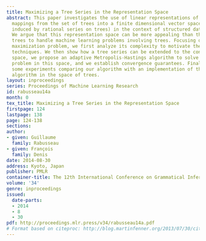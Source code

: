 ```yaml
---
title: Maximizing a Tree Series in the Representation Space
abstract: This paper investigates the use of linear representations of trees (i.e.
  mappings from the set of trees into a finite dimensional vector space which are
  induced by rational series on trees) in the context of structured data learning.
  We argue that this representation space can be more appealing than the space of
  trees to handle machine learning problems involving trees. Focusing on a tree series
  maximization problem, we first analyze its complexity to motivate the use of approximation
  techniques. We then show how a tree series can be extended to the continuous representation
  space, we propose an adaptive Metropolis-Hastings algorithm to solve the maximization
  problem in this space, and we establish convergence guarantees. Finally, we provide
  some experiments comparing our algorithm with an implementation of the Metropolis-Hastings
  algorithm in the space of trees.
layout: inproceedings
series: Proceedings of Machine Learning Research
id: rabusseau14a
month: 0
tex_title: Maximizing a Tree Series in the Representation Space
firstpage: 124
lastpage: 138
page: 124-138
sections: 
author:
- given: Guillaume
  family: Rabusseau
- given: François
  family: Denis
date: 2014-08-30
address: Kyoto, Japan
publisher: PMLR
container-title: The 12th International Conference on Grammatical Inference
volume: '34'
genre: inproceedings
issued:
  date-parts:
  - 2014
  - 8
  - 30
pdf: http://proceedings.mlr.press/v34/rabusseau14a.pdf
# Format based on citeproc: http://blog.martinfenner.org/2013/07/30/citeproc-yaml-for-bibliographies/
---
```

